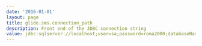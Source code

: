 ```yaml
---
date: '2016-01-01'
layout: page
title: glide.sms.connection_path
description: Front end of the JDBC connection string
value: jdbc:sqlserver://localhost;user=sa;password=roma2000;databaseName= 
---
```

